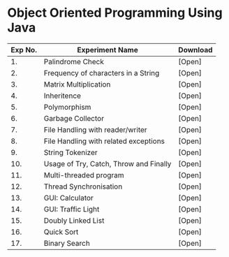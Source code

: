 # Object Oriented Programming Using Java

| Exp No. | Experiment Name | Download |
| --- | --- | --- |
| 1. | Palindrome Check | [Open] |
| 2. | Frequency of characters in a String | [Open] |
| 3. | Matrix Multiplication | [Open] |
| 4. | Inheritence | [Open] |
| 5. | Polymorphism | [Open] |
| 6. | Garbage Collector | [Open] |
| 7. | File Handling with reader/writer | [Open] |
| 8. | File Handling with related exceptions | [Open] |
| 9. | String Tokenizer | [Open] |
| 10.| Usage of Try, Catch, Throw and Finally | [Open] |
| 11.| Multi-threaded program | [Open] |
| 12.| Thread Synchronisation | [Open] |
| 13.| GUI: Calculator | [Open] |
| 14.| GUI: Traffic Light | [Open] |
| 15.| Doubly Linked List | [Open] |
| 16.| Quick Sort | [Open] |
| 17.| Binary Search | [Open] |
